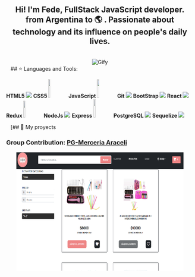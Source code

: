 <h2 align="center">
  Hi! I'm Fede, FullStack JavaScript developer. from Argentina to 🌎 . Passionate about technology and its influence on people's daily lives.
</h2>
&nbsp;&nbsp;
<div align="center" >
  <img width="450px" height="380px" src="https://cdn.dribbble.com/users/2401141/screenshots/5487982/developers-gif-showcase.gif" alt="Gify"/>
</div>
&nbsp;&nbsp;
## ⭐ Languages and Tools:

<p>
  
  <b> HTML5 </b> <code><img width="10%" src="https://www.vectorlogo.zone/logos/w3_html5/w3_html5-ar21.svg"></code>
  <b> CSS5 </b> <code><img width="10%" height="50px" src="https://d1o8wn4a3b45va.cloudfront.net/wp-content/uploads/2017/09/03002044/CSS5-Partner-logo.png"></code>
  <b>JavaScript </b> <code><img width="10%" height="50px" src="https://github.com/WanCirone/wancirone/blob/main/logos/javascript-1.svg"></code>
  <b>Git </b><code><img width="10%" src="https://www.vectorlogo.zone/logos/git-scm/git-scm-ar21.svg"></code>
  <b>BootStrap </b><code><img width="10%" src="https://www.vectorlogo.zone/logos/getbootstrap/getbootstrap-ar21.svg"></code>
  <b>React </b><code><img width="10%" src="https://www.vectorlogo.zone/logos/reactjs/reactjs-ar21.svg"></code>
  <b>Redux </b><code><img width="10%" height="45" src="https://cdn.worldvectorlogo.com/logos/redux.svg"></code>
  <b>NodeJs </b><code><img width="10%" src="https://www.vectorlogo.zone/logos/nodejs/nodejs-ar21.svg"></code>
  <b>Express </b><code><img  width="10%" height="50px" src="https://github.com/WanCirone/wancirone/blob/main/logos/expressjs.svg"></code>
  <b>PostgreSQL </b><code><img width="10%" src="https://www.vectorlogo.zone/logos/postgresql/postgresql-ar21.svg"></code>
  <b>Sequelize </b><code><img width="10%" src="https://www.vectorlogo.zone/logos/sequelizejs/sequelizejs-ar21.svg"></code>
  <br />
</p>
&nbsp;&nbsp;
[## 📌 My proyects
<h3>Group Contribution: <a href="https://github.com/egoyret/PG_MerceriaOnline">PG-Merceria Araceli</a></h3>
<p align="center">
  <a><img  width= "450px" height="320px" " src="https://github.com/jexeq/jexeq/blob/main/PG-Merceria-Araceli.png"></a>
</p>
